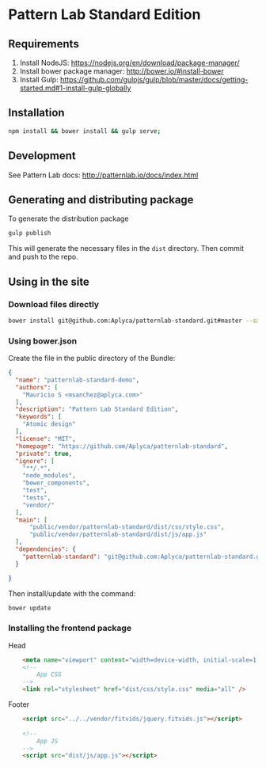 Pattern Lab Standard Edition
=======================================

Requirements
------------

1. Install NodeJS: https://nodejs.org/en/download/package-manager/
2. Install bower package manager: http://bower.io/#install-bower
3. Install Gulp: https://github.com/gulpjs/gulp/blob/master/docs/getting-started.md#1-install-gulp-globally

Installation
------------

```bash
npm install && bower install && gulp serve;
```

Development
-----------

See Pattern Lab docs: http://patternlab.io/docs/index.html

Generating and distributing package
-----------------------------------

To generate the distribution package

```bash
gulp publish
```

This will generate the necessary files in the `dist` directory. Then commit and push to the repo.

Using in the site
-----------------

### Download files directly

```bash
bower install git@github.com:Aplyca/patternlab-standard.git#master --save
```

### Using bower.json

Create the file in the public directory of the Bundle:

```json
{
  "name": "patternlab-standard-demo",
  "authors": [
    "Mauricio S <msanchez@aplyca.com>"
  ],
  "description": "Pattern Lab Standard Edition",
  "keywords": [
    "Atomic design"
  ],
  "license": "MIT",
  "homepage": "https://github.com/Aplyca/patternlab-standard",
  "private": true,
  "ignore": [
    "**/.*",
    "node_modules",
    "bower_components",
    "test",
    "tests",
    "vendor/"
  ],
  "main": [
      "public/vendor/patternlab-standard/dist/css/style.css",
      "public/vendor/patternlab-standard/dist/js/app.js"
  ],
  "dependencies": {
    "patternlab-standard": "git@github.com:Aplyca/patternlab-standard.git#master"
  }

}
```

Then install/update with the command:

```bash
bower update
```

### Installing the frontend package

Head

```html
	<meta name="viewport" content="width=device-width, initial-scale=1.0"" />
	<!--
		App CSS
	-->
    <link rel="stylesheet" href="dist/css/style.css" media="all" />
```

Footer

```html
	<script src="../../vendor/fitvids/jquery.fitvids.js"></script>  
	
    <!--
        App JS
	-->   
    <script src="dist/js/app.js"></script>   
```